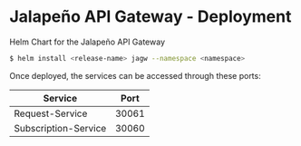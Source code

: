 # Jalapeño API Gateway - Deployment
Helm Chart for the Jalapeño API Gateway

```bash
$ helm install <release-name> jagw --namespace <namespace>
```

Once deployed, the services can be accessed through these ports:

Service | Port
--- | ---
Request-Service | 30061
Subscription-Service | 30060
